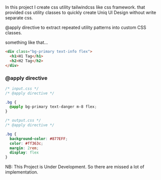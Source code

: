 In this project I create css utility tailwindcss like css framework.
that provided css utility classes to quickly create Uniq UI Design without write separate css.


@apply directive to extract repeated utility patterns into custom CSS classes.

something like that...


```html
<div class="bg-primary text-info flex">
  <h1>H1 Tag</h1>
  <h2>H2 Tag</h2>
</div>
```

### @apply directive

```css
/* input.css */
/* @apply directive */

.bg {
  @apply bg-primary text-danger m-8 flex;
}
```


```css
/* output.css */
/* @apply directive */

.bg {
  background-color: #877EFF;
  color: #ff363c;
  margin: 2rem;
  display: flex
}


```

NB: This Project is Under Development. So there are missed a lot of implementation.